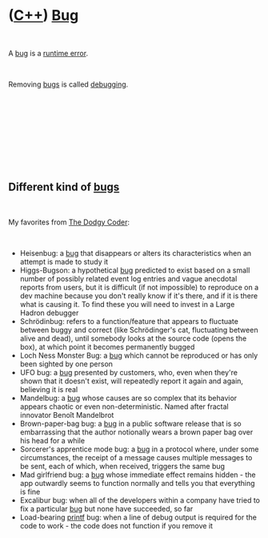 



 

 

 

 

 

([C++](Cpp.md)) [Bug](CppBug.md)
==================================

 

A [bug](CppBug.md) is a [runtime error](CppRuntimeError.md).

 

Removing [bugs](CppBug.md) is called [debugging](CppDebug.md).

 

 

 

 

 

Different kind of [bugs](CppBug.md)
------------------------------------

 

My favorites from [The Dodgy
Coder](http://www.dodgycoder.net/2011/11/yoda-conditions-pokemon-exception.html):

 

-   Heisenbug: a [bug](CppBug.md) that disappears or alters its
    characteristics when an attempt is made to study it
-   Higgs-Bugson: a hypothetical [bug](CppBug.md) predicted to exist
    based on a small number of possibly related event log entries and
    vague anecdotal reports from users, but it is difficult (if
    not impossible) to reproduce on a dev machine because you don't
    really know if it's there, and if it is there what is causing it. To
    find these you will need to invest in a Large Hadron debugger
-   Schrödinbug: refers to a function/feature that appears to fluctuate
    between buggy and correct (like Schrödinger's cat, fluctuating
    between alive and dead), until somebody looks at the source code
    (opens the box), at which point it becomes permanently bugged
-   Loch Ness Monster Bug: a [bug](CppBug.md) which cannot be
    reproduced or has only been sighted by one person
-   UFO bug: a [bug](CppBug.md) presented by customers, who, even when
    they're shown that it doesn't exist, will repeatedly report it again
    and again, believing it is real
-   Mandelbug: a [bug](CppBug.md) whose causes are so complex that its
    behavior appears chaotic or even non-deterministic. Named after
    fractal innovator Benoît Mandelbrot
-   Brown-paper-bag bug: a [bug](CppBug.md) in a public software
    release that is so embarrassing that the author notionally wears a
    brown paper bag over his head for a while
-   Sorcerer's apprentice mode bug: a [bug](CppBug.md) in a protocol
    where, under some circumstances, the receipt of a message causes
    multiple messages to be sent, each of which, when received, triggers
    the same bug
-   Mad girlfriend bug: a [bug](CppBug.md) whose immediate effect
    remains hidden - the app outwardly seems to function normally and
    tells you that everything is fine
-   Excalibur bug: when all of the developers within a company have
    tried to fix a particular [bug](CppBug.md) but none have succeeded,
    so far
-   Load-bearing [printf](CppPrintf.md) bug: when a line of debug
    output is required for the code to work - the code does not function
    if you remove it

 

 

 

 

 





 



